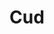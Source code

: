 ---
title: "Cud"
summary: "Cud Are a British Indie Rock Band Formed In Cudworth In 1987,"
image: "cud.jpg"
---